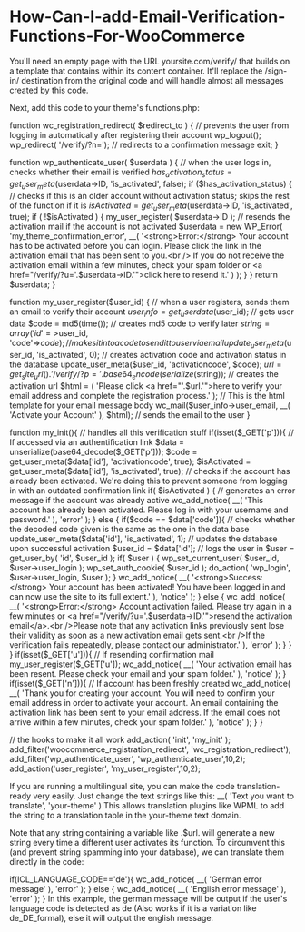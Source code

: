 # How-Can-I-add-Email-Verification-Functions-For-WooCommerce


You'll need an empty page with the URL yoursite.com/verify/ that builds on a template that contains <?php wc_print_notices(); ?> within its content container. It'll replace the /sign-in/ destination from the original code and will handle almost all messages created by this code.

Next, add this code to your theme's functions.php:

function wc_registration_redirect( $redirect_to ) {     // prevents the user from logging in automatically after registering their account
    wp_logout();
    wp_redirect( '/verify/?n=');                        // redirects to a confirmation message
    exit;
}

function wp_authenticate_user( $userdata ) {            // when the user logs in, checks whether their email is verified
    $has_activation_status = get_user_meta($userdata->ID, 'is_activated', false);
    if ($has_activation_status) {                           // checks if this is an older account without activation status; skips the rest of the function if it is
        $isActivated = get_user_meta($userdata->ID, 'is_activated', true);
        if ( !$isActivated ) {
            my_user_register( $userdata->ID );              // resends the activation mail if the account is not activated
            $userdata = new WP_Error(
                'my_theme_confirmation_error',
                __( '<strong>Error:</strong> Your account has to be activated before you can login. Please click the link in the activation email that has been sent to you.<br /> If you do not receive the activation email within a few minutes, check your spam folder or <a href="/verify/?u='.$userdata->ID.'">click here to resend it</a>.' )
            );
        }
    }
    return $userdata;
}

function my_user_register($user_id) {               // when a user registers, sends them an email to verify their account
    $user_info = get_userdata($user_id);                                            // gets user data
    $code = md5(time());                                                            // creates md5 code to verify later
    $string = array('id'=>$user_id, 'code'=>$code);                                 // makes it into a code to send it to user via email
    update_user_meta($user_id, 'is_activated', 0);                                  // creates activation code and activation status in the database
    update_user_meta($user_id, 'activationcode', $code);
    $url = get_site_url(). '/verify/?p=' .base64_encode( serialize($string));       // creates the activation url
    $html = ( 'Please click <a href="'.$url.'">here</a> to verify your email address and complete the registration process.' ); // This is the html template for your email message body
    wc_mail($user_info->user_email, __( 'Activate your Account' ), $html);          // sends the email to the user
}

function my_init(){                                 // handles all this verification stuff
    if(isset($_GET['p'])){                                                  // If accessed via an authentification link
        $data = unserialize(base64_decode($_GET['p']));
        $code = get_user_meta($data['id'], 'activationcode', true);
        $isActivated = get_user_meta($data['id'], 'is_activated', true);    // checks if the account has already been activated. We're doing this to prevent someone from logging in with an outdated confirmation link
        if( $isActivated ) {                                                // generates an error message if the account was already active
            wc_add_notice( __( 'This account has already been activated. Please log in with your username and password.' ), 'error' );
        }
        else {
            if($code == $data['code']){                                     // checks whether the decoded code given is the same as the one in the data base
                update_user_meta($data['id'], 'is_activated', 1);           // updates the database upon successful activation
                $user_id = $data['id'];                                     // logs the user in
                $user = get_user_by( 'id', $user_id ); 
                if( $user ) {
                    wp_set_current_user( $user_id, $user->user_login );
                    wp_set_auth_cookie( $user_id );
                    do_action( 'wp_login', $user->user_login, $user );
                }
                wc_add_notice( __( '<strong>Success:</strong> Your account has been activated! You have been logged in and can now use the site to its full extent.' ), 'notice' );
            } else {
                wc_add_notice( __( '<strong>Error:</strong> Account activation failed. Please try again in a few minutes or <a href="/verify/?u='.$userdata->ID.'">resend the activation email</a>.<br />Please note that any activation links previously sent lose their validity as soon as a new activation email gets sent.<br />If the verification fails repeatedly, please contact our administrator.' ), 'error' );
            }
        }
    }
    if(isset($_GET['u'])){                                          // If resending confirmation mail
        my_user_register($_GET['u']);
        wc_add_notice( __( 'Your activation email has been resent. Please check your email and your spam folder.' ), 'notice' );
    }
    if(isset($_GET['n'])){                                          // If account has been freshly created
        wc_add_notice( __( 'Thank you for creating your account. You will need to confirm your email address in order to activate your account. An email containing the activation link has been sent to your email address. If the email does not arrive within a few minutes, check your spam folder.' ), 'notice' );
    }
}

// the hooks to make it all work
add_action( 'init', 'my_init' );
add_filter('woocommerce_registration_redirect', 'wc_registration_redirect');
add_filter('wp_authenticate_user', 'wp_authenticate_user',10,2);
add_action('user_register', 'my_user_register',10,2);


If you are running a multilingual site, you can make the code translation-ready very easily. Just change the text strings like this: __( 'Text you want to translate', 'your-theme' ) This allows translation plugins like WPML to add the string to a translation table in the your-theme text domain.

Note that any string containing a variable like .$url. will generate a new string every time a different user activates its function. To circumvent this (and prevent string spamming into your database), we can translate them directly in the code:

if(ICL_LANGUAGE_CODE=='de'){
    wc_add_notice( __( 'German error message' ), 'error' );
} else {
    wc_add_notice( __( 'English error message' ), 'error' );
}
In this example, the german message will be output if the user's language code is detected as de (Also works if it is a variation like de_DE_formal), else it will output the english message.
